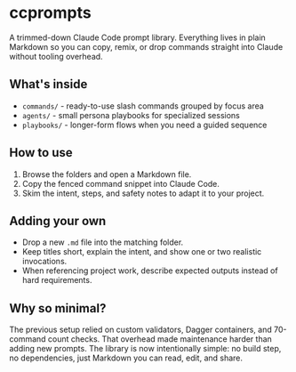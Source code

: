 # ccprompts

A trimmed-down Claude Code prompt library. Everything lives in plain Markdown so you can copy, remix, or drop commands straight into Claude without tooling overhead.

## What's inside
- `commands/` - ready-to-use slash commands grouped by focus area
- `agents/` - small persona playbooks for specialized sessions
- `playbooks/` - longer-form flows when you need a guided sequence

## How to use
1. Browse the folders and open a Markdown file.
2. Copy the fenced command snippet into Claude Code.
3. Skim the intent, steps, and safety notes to adapt it to your project.

## Adding your own
- Drop a new `.md` file into the matching folder.
- Keep titles short, explain the intent, and show one or two realistic invocations.
- When referencing project work, describe expected outputs instead of hard requirements.

## Why so minimal?
The previous setup relied on custom validators, Dagger containers, and 70-command count checks. That overhead made maintenance harder than adding new prompts. The library is now intentionally simple: no build step, no dependencies, just Markdown you can read, edit, and share.